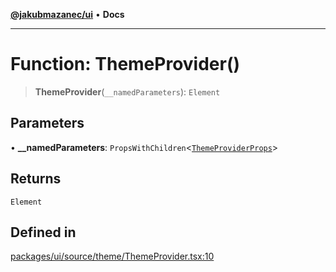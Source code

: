 [**@jakubmazanec/ui**](../README.md) • **Docs**

---

# Function: ThemeProvider()

> **ThemeProvider**(`__namedParameters`): `Element`

## Parameters

• **\_\_namedParameters**:
`PropsWithChildren`\<[`ThemeProviderProps`](../type-aliases/ThemeProviderProps.md)\>

## Returns

`Element`

## Defined in

[packages/ui/source/theme/ThemeProvider.tsx:10](https://github.com/jakubmazanec/tools/blob/6ed2cc9bf798455a62cfc34def34fef748169fa2/packages/ui/source/theme/ThemeProvider.tsx#L10)
